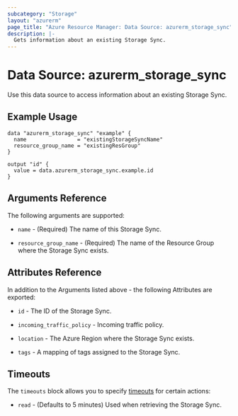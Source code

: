 ```yaml
---
subcategory: "Storage"
layout: "azurerm"
page_title: "Azure Resource Manager: Data Source: azurerm_storage_sync"
description: |-
  Gets information about an existing Storage Sync.
---
```


# Data Source: azurerm_storage_sync

Use this data source to access information about an existing Storage Sync.

## Example Usage

```hcl
data "azurerm_storage_sync" "example" {
  name                = "existingStorageSyncName"
  resource_group_name = "existingResGroup"
}

output "id" {
  value = data.azurerm_storage_sync.example.id
}
```

## Arguments Reference

The following arguments are supported:

* `name` - (Required) The name of this Storage Sync.

* `resource_group_name` - (Required) The name of the Resource Group where the Storage Sync exists.

## Attributes Reference

In addition to the Arguments listed above - the following Attributes are exported: 

* `id` - The ID of the Storage Sync.

* `incoming_traffic_policy` - Incoming traffic policy.

* `location` - The Azure Region where the Storage Sync exists.

* `tags` - A mapping of tags assigned to the Storage Sync.

## Timeouts

The `timeouts` block allows you to specify [timeouts](https://www.terraform.io/language/resources/syntax#operation-timeouts) for certain actions:

* `read` - (Defaults to 5 minutes) Used when retrieving the Storage Sync.
